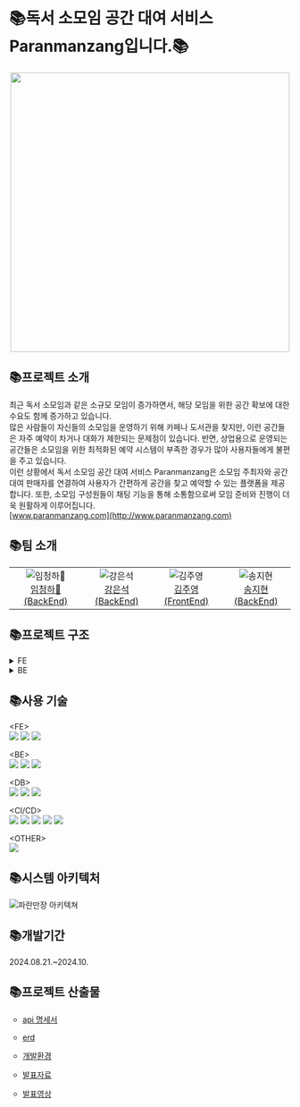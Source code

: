 <h1>📚독서 소모임 공간 대여 서비스 Paranmanzang입니다.📚</h1>

<div align="center">
  <img src="https://github.com/user-attachments/assets/2b740bf6-e09b-4e56-8c3b-1dcc223dd33f" width="500"/>
</div>


<h2>📚프로젝트 소개</h2>

최근 독서 소모임과 같은 소규모 모임이 증가하면서, 해당 모임을 위한 공간 확보에 대한 수요도 함께 증가하고 있습니다.</br>
많은 사람들이 자신들의 소모임을 운영하기 위해 카페나 도서관을 찾지만, 이런 공간들은 자주 예약이 차거나 대화가 제한되는 문제점이 있습니다. 반면, 상업용으로 운영되는 공간들은 소모임을 위한 최적화된 예약 시스템이 부족한 경우가 많아 사용자들에게 불편을 주고 있습니다.</br>
이런 상황에서 독서 소모임 공간 대여 서비스 Paranmanzang은 소모임 주최자와 공간 대여 판매자를 연결하여 사용자가 간편하게 공간을 찾고 예약할 수 있는 플랫폼을 제공합니다. 또한, 소모임 구성원들이 채팅 기능을 통해 소통함으로써 모임 준비와 진행이 더욱 원활하게 이루어집니다.</br>
[www.paranmanzang.com](http://www.paranmanzang.com)</br>

<h2>📚팀 소개</h2>

<div align="center">
    <table>
        <tr>
            <td align="center"><img src="https://github.com/user-attachments/assets/adb74647-19ed-4942-83be-3d1d932aed2d" alt="임청하👑"/><br/><a href="https://github.com/chenghaLim">임청하👑 (BackEnd)</a></td>
            <td align="center"><img src="https://github.com/user-attachments/assets/e773a829-d675-410f-a2fd-28d811b98240" alt="강은석"/><br/><a href="https://github.com/MeteoRiver">강은석 (BackEnd)</a></td>
            <td align="center"><img src="https://github.com/user-attachments/assets/e887ac70-4c65-44d9-8a68-5aa9976238db" alt="김주영"/><br/><a href="https://github.com/Jyservice781">김주영 (FrontEnd)</a></td>
            <td align="center"><img src="https://github.com/user-attachments/assets/ef374542-3d5f-4364-9355-e1f501e77eab" alt="송지현"/><br/><a href="https://github.com/Songj2">송지현 (BackEnd)</a></td>
        </tr>
    </table>
</div>


<h2>📚프로젝트 구조</h2>
<details><summary>FE</summary>
``` 
📦paranmanzang-project
 ┣ 📂app
 ┃ ┣ 📂(page)
 ┃ ┃ ┣ 📂List
 ┃ ┃ ┃ ┗ 📜page.tsx
 ┃ ┃ ┣ 📂aboard
 ┃ ┃ ┃ ┣ 📂add
 ┃ ┃ ┃ ┃ ┗ 📜page.tsx
 ┃ ┃ ┃ ┣ 📂update
 ┃ ┃ ┃ ┃ ┗ 📂[id]
 ┃ ┃ ┃ ┃ ┃ ┗ 📜page.tsx
 ┃ ┃ ┃ ┗ 📜page.tsx
 ┃ ┃ ┃   📜.....
 ┃ ┣ 📂api
 ┃ ┃ ┣ 📂generate
 ┃ ┃ ┃ ┣ 📜friend.api.ts
 ┃ ┃ ┃ ┣ 📜group.api.ts
 ┃ ┃ ┃ ┣ 📜groupPost.api.ts
 ┃ ┃ ┃ ┣ 📜likeBook.api.ts\
 ┃ ┃ ┃ ┣ 📜likePost.api.ts
 ┃ ┃ ┃ ┣ 📜likeRoom.api.ts
 ┃ ┃ ┃ ┣ 📜review.api.ts
 ┃ ┃ ┃ ┣ 📜room.api.ts
 ┃ ┃ ┃ ┣ 📜route.ts
 ┃ ┃ ┃ ┗ 📜user.api.ts
 ┃ ┃ ┃   📜 ..........
 ┃ ┃ ┣ 📜authUtils.ts
 ┃ ┃ ┣ 📜axios.ts
 ┃ ┃ ┗ 📜requests.ts
 ┃ ┣ 📂components
 ┃ ┃ ┃ ┣ 📜Aboard.tsx
 ┃ ┃ ┃ ┣ 📜AccountButton.tsx
 ┃ ┃ ┃ ┣ 📜Alert.tsx
 ┃ ┃ ┃ ┣ 📜BellService.tsx
 ┃ ┃ ┃ ┣ 📜BookingList.tsx
 ┃ ┃ ┃ ┣ 📜BookingModal.tsx
 ┃ ┃ ┃ ┣ 📜Carousel.tsx
 ┃ ┃ ┃ ┣ 📜CategorySelect.tsx
 ┃ ┃ ┃ ┣ 📜Footer.tsx
 ┃ ┃ ┃ ┣ 📜GroupBoard.tsx
 ┃ ┃ ┃ ┣ 📜Header.tsx
 ┃ ┃ ┃ ┣ 📜Map.tsx
 ┃ ┃ ┃ ┣ 📜Nav.tsx
 ┃ ┃ ┃ ┣ 📜NaverMap.tsx
 ┃ ┃ ┃ ┗ 📜NaverMapAdd.tsx
 ┃ ┃ ┣ 📂crud
 ┃ ┃ ┃ ┣ 📜GroupAdd.tsx
 ┃ ┃ ┃ ┣ 📜GroupPostAdd.tsx
 ┃ ┃ ┃ ┣ 📜PostEditor.tsx
 ┃ ┃ ┃ ┣ 📜RoomAdd.tsx
 ┃ ┃ ┃ ┗ 📜RoomUpdate.tsx
 ┃ ┃ ┣ 📂user
 ┃ ┃ ┃ ┣ 📂admin
 ┃ ┃ ┃ ┃ ┗ 📜RequestOne.tsx
 ┃ ┃ ┃ ┣ 📜ComLikeList.tsx
 ┃ ┃ ┃ ┣ 📜Register.tsx
 ┃ ┃ ┃ ┣ 📜UserProfile.module.css
 ┃ ┃ ┃ ┗ 📜UserProfile.tsx
 ┃ ┃ ┗ 📜Modal.tsx
 ┃ ┃  📜 ..........
 ┃ ┣ 📂hooks
 ┃ ┃ ┣ 📜useBookImage.ts
 ┃ ┃ ┣ 📜useChatRoom.ts
 ┃ ┃ ┗ 📜useUser.ts
 ┃ ┣ 📂model
 ┃ ┃ ┣ 📂chat
 ┃ ┃ ┃ ┗ 📜chat.model.ts
 ┃ ┃ ┣ 📂comment
 ┃ ┃ ┃ ┗ 📜comment.model.ts
 ┃ ┃ ┣ 📂common
 ┃ ┃ ┃ ┗ 📜page.model.ts
 ┃ ┃ ┣ 📂file
 ┃ ┃ ┃ ┗ 📜file.model.ts
 ┃ ┃ ┣ 📂group
 ┃ ┃ ┃ ┣ 📜book.model.ts
 ┃ ┃ ┃ ┣ 📜category.model.ts
 ┃ ┃ ┃ ┗ 📜group.model.ts
 ┃ ┃ ┣ 📂room
 ┃ ┃ ┃ ┣ 📜account.model.ts
 ┃ ┃ ┃ ┣ 📜address.model.ts
 ┃ ┃ ┃ ┣ 📜bookings.model.ts
 ┃ ┃ ┃ ┣ 📜review.model.ts
 ┃ ┃ ┃ ┗ 📜room.model.ts
 ┃ ┃ ┣ 📂user
 ┃ ┃ ┃ ┣ 📜user.model.ts
 ┃ ┃ ┃ ┗ 📜users.model.ts
 ┃ ┃ ┣ 📜error.model.ts
 ┃ ┃ ┗ 📜user.model.ts
 ┃ ┣ 📂queries
 ┃ ┃ ┣ 📜useBookQuery.ts
 ┃ ┃ ┣ 📜useGroupQuery.ts
 ┃ ┃ ┗ 📜useRoomQuery.ts
 ┃ ┣ 📂service
 ┃ ┃ ┣ 📂chat
 ┃ ┃ ┃ ┣ 📜chatMessage.service.ts
 ┃ ┃ ┃ ┣ 📜chatRoom.service.ts
 ┃ ┃ ┃ ┗ 📜chatUser.service.ts
 ┃ ┃ ┣ 📂comment
 ┃ ┃ ┃ ┗ 📜comment.service.ts
 ┃ ┃ ┣ 📂file
 ┃ ┃ ┃ ┗ 📜file.service.ts
 ┃ ┃ ┣ 📂group
 ┃ ┃ ┃ ┣ 📜book.service.ts
 ┃ ┃ ┃ ┣ 📜category.service.ts
 ┃ ┃ ┃ ┣ 📜group.service.ts
 ┃ ┃ ┃ ┣ 📜groupPost.service.ts
 ┃ ┃ ┃ ┣ 📜likeBook.service.ts
 ┃ ┃ ┃ ┗ 📜likePost.service.ts
 ┃ ┃ ┣ 📂room
 ┃ ┃ ┃ ┣ 📜account.service.ts
 ┃ ┃ ┃ ┣ 📜address.service.ts
 ┃ ┃ ┃ ┣ 📜booking.service.ts
 ┃ ┃ ┃ ┣ 📜review.service.ts
 ┃ ┃ ┃ ┣ 📜room.service.ts
 ┃ ┃ ┃ ┗ 📜time.service.ts
 ┃ ┃ ┣ 📂user
 ┃ ┃ ┃ ┣ 📜login.service.ts
 ┃ ┃ ┃ ┣ 📜logout.service.ts
 ┃ ┃ ┃ ┗ 📜user.service.ts
 ┃ ┃ ┗ 📂users
 ┃ ┃ ┃ ┣ 📜adminPost.service.ts
 ┃ ┃ ┃ ┣ 📜declarationPost.service.ts
 ┃ ┃ ┃ ┣ 📜friend.service.ts
 ┃ ┃ ┃ ┣ 📜likePost.service.ts
 ┃ ┃ ┃ ┗ 📜likeRoom.service.ts
 ┃ ┣ 📜QueryProvider.tsx
 ┃ ┣ 📜StoreProvider.tsx
 ┃ ┣ 📜globals.css
 ┃ ┣ 📜layout.tsx
 ┃ ┗ 📜page.tsx
 ┣ 📂lib
 ┃ ┣ 📂features
 ┃ ┃ ┣ 📂chat
 ┃ ┃ ┃ ┗ 📜chat.slice.ts
 ┃ ┃ ┣ 📂comment
 ┃ ┃ ┃ ┗ 📜comment.slice.ts
 ┃ ┃ ┣ 📂file
 ┃ ┃ ┃ ┗ 📜file.slice.ts
 ┃ ┃ ┣ 📂group
 ┃ ┃ ┃ ┣ 📜book.slice.ts
 ┃ ┃ ┃ ┗ 📜group.slice.ts
 ┃ ┃ ┣ 📂room
 ┃ ┃ ┃ ┣ 📜account.slice.ts
 ┃ ┃ ┃ ┣ 📜address.slice.ts
 ┃ ┃ ┃ ┣ 📜booking.slice.ts
 ┃ ┃ ┃ ┣ 📜review.slice.ts
 ┃ ┃ ┃ ┗ 📜room.slice.ts
 ┃ ┃ ┣ 📂users
 ┃ ┃ ┃ ┣ 📜adminPost.slice.ts
 ┃ ┃ ┃ ┣ 📜declarationPost.slice.ts
 ┃ ┃ ┃ ┣ 📜friend.slice.ts
 ┃ ┃ ┃ ┗ 📜user.slice.ts
 ┃ ┃ ┣ 📜auth.slice.ts
 ┃ ┃ ┣ 📜data.slice.ts
 ┃ ┃ ┗ 📜error.slice.ts
 ┃ ┗ 📜store.ts
 ┣ 📂public
 ┃ ┣ 📂assets
 ┃ ┃ ┣ 📜btnG.png
 ┃ ┃ ┣ 📜paran.png
 ┃ ┃ ┣ 📜paranLogo.png
 ┃ ┃ ┗ 📜paran_logo_favicon.png
 ┃ ┣ 📜.DS_Store
 ┃ ┗ 📜.gitkeep
 ┣ 📜.DS_Store
 ┣ 📜.env.local
 ┣ 📜.eslintrc.json
 ┣ 📜.gitignore
 ┣ 📜LICENSE
 ┣ 📜README.md
 ┣ 📜naver.d.ts
 ┣ 📜next-env.d.ts
 ┣ 📜next.config.mjs
 ┣ 📜package.json
 ┣ 📜postcss.config.js
 ┣ 📜prettier.config.js
 ┣ 📜tailwind.config.ts
 ┣ 📜tsconfig.json
 ┣ 📜yarn 2.lock
 ┗ 📜yarn.lock
```

</details>

<details><summary>BE</summary> 
├── .gitignore</br>
├── .gitmodules</br>
├── Jenkinsfile</br>
├── back_output.txt</br>
├── build.gradle</br>
├── database</br>
│   └── docker-compose.yaml</br>
├── docker-compose.yaml</br>
├── file_source.json</br>
├── gradle</br>
│   └── wrapper</br>
│       ├── gradle-wrapper.jar</br>
│       └── gradle-wrapper.properties</br>
├── gradlew</br>
├── gradlew.bat</br>
├── server</br>
│   ├── config-server</br>
│   ├── eureka-server</br>
│   │   ├── .gitignore</br>
│   │   ├── Dockerfile</br>
│   │   ├── build.gradle</br>
│   │   ├── eureka.yaml</br>
│   │   └── src</br>
│   │       └── eurekaserver</br>
│   │           └── EurekaServerApplication.java</br>
│   │   └── resources</br>
│   │       └── application.yaml</br>
│   ├── gateway-server</br>
│   │   ├── .gitignore</br>
│   │   ├── Dockerfile</br>
│   │   ├── build.gradle</br>
│   │   ├── gateway.yaml</br>
│   │   └── src</br>
│   │       └── gatewayserver</br>
│   │           ├── Enum</br>
│   │           │   ├── .DS_Store</br>
│   │           │   ├── CodeEnum.java</br>
│   │           │   ├── ExceptionStatus.java</br>
│   │           │   └── Role.java</br>
│   │           ├── Filter</br>
│   │           │   ├── .DS_Store</br>
│   │           │   ├── GatewayRouter.java</br>
│   │           │   ├── LoginFilter.java</br>
│   │           │   ├── LogoutFilter.java</br>
│   │           │   └── ReissueFilter.java</br>
│   │           ├── GatewayException.java</br>
│   │           ├── GatewayServerApplication.java</br>
│   │           ├── config</br>
│   │           │   ├── .DS_Store</br>
│   │           │   ├── MongoConfig.java</br>
│   │           │   ├── RedisConfig.java</br>
│   │           │   ├── SecurityConfig.java</br>
│   │           │   ├── UriConfiguration.java</br>
│   │           │   ├── UserRoute.java</br>
│   │           │   └── WebClientConfig.java</br>
│   │           ├── controller</br>
│   │           │   └── UserController.java</br>
│   │           ├── jwt</br>
│   │           │   ├── CustomAuthenticationFailureHandler.java</br>
│   │           │   ├── CustomAuthenticationSuccessHandler.java</br>
│   │           │   ├── CustomReactiveAuthenticationManager.java</br>
│   │           │   ├── JWTUtil.java</br>
│   │           │   └── JwtTokenServiceImpl.java</br>
│   │           ├── model</br>
│   │           │   ├── .DS_Store</br>
│   │           │   ├── Domain</br>
│   │           │   │   ├── .DS_Store</br>
│   │           │   │   ├── UserModel.java</br>
│   │           │   │   └── oauth</br>
│   │           │   │       ├── CustomOAuth2User.java</br>
│   │           │   │       ├── CustomUserDetails.java</br>
│   │           │   │       ├── NaverResponse.java</br>
│   │           │   │       └── OAuth2Response.java</br>
│   │           │   ├── LoginModel.java</br>
│   │           │   ├── RegisterModel.java</br>
│   │           │   ├── entity</br>
│   │           │   │   └── User.java</br>
│   │           │   └── repository</br>
│   │           │       └── UserRepository.java</br>
│   │           ├── oauth</br>
│   │           │   ├── CustomOAuth2UserService.java</br>
│   │           │   ├── CustomReactiveUserDetailsService.java</br>
│   │           │   └── CustomSuccessHandler.java</br>
│   │           └── service</br>
│   │               ├── .DS_Store</br>
│   │               ├── Impl</br>
│   │               │   └── UserServiceImpl.java</br>
│   │               └── UserService.java</br>
│   └── secret-server</br>
├── service</br>
│   ├── chat-service</br>
│   │   ├── .gitignore</br>
│   │   ├── Dockerfile</br>
│   │   ├── build.gradle</br>
│   │   ├── chat.yaml</br>
│   │   └── src</br>
│   │       └── chatservice</br>
│   │           ├── ChatServiceApplication.java</br>
│   │           ├── config</br>
│   │           │   ├── ChatMessageRoute.java</br>
│   │           │   ├── ChatRoomRoute.java</br>
│   │           │   ├── ChatUserRoute.java</br>
│   │           │   ├── MongoConfig.java</br>
│   │           │   └── RedisConfig.java</br>
│   │           ├── controller</br>
│   │           │   ├── ChatMessageHandler.java</br>
│   │           │   ├── ChatRoomHandler.java</br>
│   │           │   └── ChatUserHandler.java</br>
│   │           ├── model</br>
│   │           │   ├── domain</br>
│   │           │   │   ├── ChatUnReadUserModel.java</br>
│   │           │   │   ├── ChatUserModel.java</br>
│   │           │   │   ├── message</br>
│   │           │   │   │   ├── ChatMessageModel.java</br>
│   │           │   │   │   └── RequestChatMessageModel.java</br>
│   │           │   │   └── room</br>
│   │           │   │       ├── ChatRoomModel.java</br>
│   │           │   │       ├── ChatRoomNameModel.java</br>
│   │           │   │       └── ChatRoomPasswordModel.java</br>
│   │           │   ├── entity</br>
│   │           │   │   ├── ChatMessage.java</br>
│   │           │   │   ├── ChatRoom.java</br>
│   │           │   │   ├── ChatUser.java</br>
│   │           │   │   └── ChatUserTimeStamp.java</br>
│   │           │   ├── enums</br>
│   │           │   │   └── MessageType.java</br>
│   │           │   └── repository</br>
│   │           │       ├── ChatMessageRepository.java</br>
│   │           │       ├── ChatRoomRepository.java</br>
│   │           │       ├── ChatUserRepository.java</br>
│   │           │       ├── ChatUserTimeStampRepository.java</br>
│   │           │       ├── CustomChatMessageRepository.java</br>
│   │           │       ├── CustomChatRoomRepository.java</br>
│   │           │       ├── CustomChatUserRepository.java</br>
│   │           │       ├── CustomChatUserTimeStampRepository.java</br>
│   │           │       └── impl</br>
│   │           │           ├── CustomChatMessageRepositoryImpl.java</br>
│   │           │           ├── CustomChatRoomRepositoryImpl.java</br>
│   │           │           ├── CustomChatUserRepositoryImpl.java</br>
│   │           │           └── CustomChatUserTimeStampRepositoryImpl.java</br>
│   │           ├── service</br>
│   │           │   ├── ChatService.java</br>
│   │           │   └── impl</br>
│   │           │       └── ChatServiceImpl.java</br>
│   │           └── util</br>
│   │               └── ProfanityFilter.java</br>
│   ├── comment-service</br>
│   │   ├── .gitignore</br>
│   │   ├── Dockerfile</br>
│   │   ├── build.gradle</br>
│   │   ├── comment.yaml</br>
│   │   └── src</br>
│   │       └── commentservice</br>
│   │           ├── CommentServiceApplication.java</br>
│   │           ├── config</br>
│   │           │   └── QuerydslConfig.java</br>
│   │           ├── controller</br>
│   │           │   └── CommentController.java</br>
│   │           ├── model</br>
│   │           │   ├── domain</br>
│   │           │   │   ├── CommentRequestModel.java</br>
│   │           │   │   ├── CommentResponseModel.java</br>
│   │           │   │   ├── ErrorField.java</br>
│   │           │   │   └── ExceptionResponseModel.java</br>
│   │           │   ├── entity</br>
│   │           │   │   └── Comment.java</br>
│   │           │   └── repository</br>
│   │           │       ├── CommentRepository.java</br>
│   │           │       ├── CustomCommentRepository.java</br>
│   │           │       └── impl</br>
│   │           │           └── CommentRepositoryImpl.java</br>
│   │           ├── service</br>
│   │           │   ├── CommentService.java</br>
│   │           │   └── impl</br>
│   │           │       └── CommentServiceImpl.java</br>
│   │           └── util</br>
│   │               └── GlobalExceptionHandler.java</br>
│   ├── file-service</br>
│   │   ├── .gitignore</br>
│   │   ├── Dockerfile</br>
│   │   ├── build.gradle</br>
│   │   ├── file.yaml</br>
│   │   └── src</br>
│   │       └── fileservice</br>
│   │           ├── FileServiceApplication.java</br>
│   │           ├── config</br>
│   │           │   ├── MongoConfig.java</br>
│   │           │   ├── S3Config.java</br>
│   │           │   └── SwaggerConfig.java</br>
│   │           ├── controller</br>
│   │           │   └── FileController.java</br>
│   │           ├── model</br>
│   │           │   ├── domain</br>
│   │           │   │   ├── ErrorField.java</br>
│   │           │   │   ├── ExceptionResponseModel.java</br>
│   │           │   │   ├── FileDeleteModel.java</br>
│   │           │   │   └── FileModel.java</br>
│   │           │   ├── entity</br>
│   │           │   │   └── File.java</br>
│   │           │   ├── enums</br>
│   │           │   │   └── FileType.java</br>
│   │           │   └── repository</br>
│   │           │       ├── FileRepository.java</br>
│   │           │       ├── custom</br>
│   │           │       │   └── FileCustomRepository.java</br>
│   │           │       └── impl</br>
│   │           │           └── FileCustomRepositoryImpl.java</br>
│   │           ├── service</br>
│   │           │   ├── FileService.java</br>
│   │           │   └── impl</br>
│   │           │       └── FileServiceImpl.java</br>
│   │           └── util</br>
│   │               └── GlobalExceptionHandler.java</br>
│   ├── group-service</br>
│   │   ├── .gitignore</br>
│   │   ├── Dockerfile</br>
│   │   ├── build.gradle</br>
│   │   ├── group.yaml</br>
│   │   ├── redis</br>
│   │   │   └── data</br>
│   │   │       └── dump.rdb</br>
│   │   └── src</br>
│   │       └── groupservice</br>
│   │           ├── GroupServiceApplication.java</br>
│   │           ├── config</br>
│   │           │   └── QuerydslConfig.java</br>
│   │           ├── controller</br>
│   │           │   ├── BookController.java</br>
│   │           │   ├── GroupController.java</br>
│   │           │   ├── GroupPostController.java</br>
│   │           │   └── LikeBookController.java</br>
│   │           ├── enums</br>
│   │           │   ├── CodeEnum.java</br>
│   │           │   └── GroupPostCategory.java</br>
│   │           ├── model</br>
│   │           │   ├── domain</br>
│   │           │   │   ├── BookResponseModel.java</br>
│   │           │   │   ├── ErrorField.java</br>
│   │           │   │   ├── ExceptionResponseModel.java</br>
│   │           │   │   ├── GroupModel.java</br>
│   │           │   │   ├── GroupPostModel.java</br>
│   │           │   │   ├── GroupPostResponseModel.java</br>
│   │           │   │   ├── GroupResponseModel.java</br>
│   │           │   │   ├── JoiningModel.java</br>
│   │           │   │   └── LikeBookModel.java</br>
│   │           │   ├── entity</br>
│   │           │   │   ├── Book.java</br>
│   │           │   │   ├── Group.java</br>
│   │           │   │   ├── GroupPost.java</br>
│   │           │   │   ├── Joining.java</br>
│   │           │   │   └── LikeBooks.java</br>
│   ├── book-service</br>
│   │   ├── .gitignore</br>
│   │   ├── Dockerfile</br>
│   │   ├── build.gradle</br>
│   │   ├── book.yaml</br>
│   │   └── src</br>
│   │       │   │           └── bookservice</br>
│   │       │   │               ├── BookServiceApplication.java</br>
│   │       │   │               ├── config</br>
│   │       │   │               │   ├── QuerydslConfig.java</br>
│   │       │   │               │   └── SwaggerConfig.java</br>
│   │       │   │               ├── controller</br>
│   │       │   │               │   ├── BookController.java</br>
│   │       │   │               │   ├── GroupPostController.java</br>
│   │       │   │               │   ├── GroupController.java</br>
│   │       │   │               │   ├── JoiningController.java</br>
│   │       │   │               │   └── LikeBookController.java</br>
│   │       │   │               ├── model</br>
│   │       │   │               │   ├── domain</br>
│   │       │   │               │   │   ├── BookModel.java</br>
│   │       │   │               │   │   ├── GroupPostModel.java</br>
│   │       │   │               │   │   ├── GroupModel.java</br>
│   │       │   │               │   │   ├── JoiningModel.java</br>
│   │       │   │               │   │   ├── LikeBookModel.java</br>
│   │       │   │               │   │   └── ErrorResponseModel.java</br>
│   │       │   │               │   └── dto</br>
│   │       │   │               │       ├── BookDTO.java</br>
│   │       │   │               │       ├── GroupPostDTO.java</br>
│   │       │   │               │       ├── GroupDTO.java</br>
│   │       │   │               │       ├── JoiningDTO.java</br>
│   │       │   │               │       └── LikeBookDTO.java</br>
│   │       │   │               ├── entity</br>
│   │       │   │               │   ├── Book.java</br>
│   │       │   │               │   ├── GroupPost.java</br>
│   │       │   │               │   ├── Group.java</br>
│   │       │   │               │   ├── Joining.java</br>
│   │       │   │               │   └── LikeBook.java</br>
│   │       │   │               ├── repository</br>
│   │       │   │               │   ├── BookRepository.java</br>
│   │       │   │               │   ├── BookRepositoryCustom.java</br>
│   │       │   │               │   ├── GroupPostRepository.java</br>
│   │       │   │               │   ├── GroupPostRepositoryCustom.java</br>
│   │       │   │               │   ├── GroupRepository.java</br>
│   │       │   │               │   ├── GroupRepositoryCustom.java</br>
│   │       │   │               │   ├── JoiningRepository.java</br>
│   │       │   │               │   ├── LikeBooksRepository.java</br>
│   │       │   │               │   ├── LikeBooksRepositoryCustom.java</br>
│   │       │   │               │   └── impl</br>
│   │       │   │               │       ├── BookRepositoryCustomImpl.java</br>
│   │       │   │               │       ├── GroupPostRepositoryCustomImpl.java</br>
│   │       │   │               │       ├── GroupRepositoryCustomImpl.java</br>
│   │       │   │               │       └── LikeBooksRepositoryCustomImpl.java</br>
│   │       │   │               ├── service</br>
│   │       │   │               │   ├── BookService.java</br>
│   │       │   │               │   ├── GroupPostService.java</br>
│   │       │   │               │   ├── GroupService.java</br>
│   │       │   │               │   ├── JoiningService.java</br>
│   │       │   │               │   ├── LikeBookService.java</br>
│   │       │   │               │   └── impl</br>
│   │       │   │               │       ├── BookServiceImpl.java</br>
│   │       │   │               │       ├── GroupPostServiceImpl.java</br>
│   │       │   │               │       ├── GroupServiceImpl.java</br>
│   │       │   │               │       ├── JoiningServiceImpl.java</br>
│   │       │   │               │       └── LikeBookServiceImpl.java</br>
│   │       │   │               └── util</br>
│   │       │   │                   └── GlobalExceptionHandler.java</br>
│   ├── room-service</br>
│   │   ├── .gitignore</br>
│   │   ├── Dockerfile</br>
│   │   ├── build.gradle</br>
│   │   ├── room.yaml</br>
│   │   └── src</br>
│   │       │   │           └── roomservice</br>
│   │       │   │               ├── RoomServiceApplication.java</br>
│   │       │   │               ├── config</br>
│   │       │   │               │   ├── QuerydslConfig.java</br>
│   │       │   │               │   └── SwaggerConfig.java</br>
│   │       │   │               ├── controller</br>
│   │       │   │               │   ├── AccountController.java</br>
│   │       │   │               │   ├── AddressController.java</br>
│   │       │   │               │   ├── BookingController.java</br>
│   │       │   │               │   ├── ReviewController.java</br>
│   │       │   │               │   ├── RoomController.java</br>
│   │       │   │               │   └── TimeController.java</br>
│   │       │   │               ├── model</br>
│   │       │   │               │   ├── domain</br>
│   │       │   │               │   │   ├── AccountCancelModel.java</br>
│   │       │   │               │   │   ├── AccountModel.java</br>
│   │       │   │               │   │   ├── AccountResultModel.java</br>
│   │       │   │               │   │   ├── AddressModel.java</br>
│   │       │   │               │   │   ├── AddressUpdateModel.java</br>
│   │       │   │               │   │   ├── BookingModel.java</br>
│   │       │   │               │   │   ├── ErrorField.java</br>
│   │       │   │               │   │   ├── ExceptionResponseModel.java</br>
│   │       │   │               │   │   ├── ReviewModel.java</br>
│   │       │   │               │   │   ├── ReviewUpdateModel.java</br>
│   │       │   │               │   │   ├── RoomModel.java</br>
│   │       │   │               │   │   ├── RoomUpdateModel.java</br>
│   │       │   │               │   │   ├── RoomWTimeModel.java</br>
│   │       │   │               │   │   ├── TimeModel.java</br>
│   │       │   │               │   │   └── TimeSaveModel.java</br>
│   │       │   │               │   ├── entity</br>
│   │       │   │               │   │   ├── Account.java</br>
│   │       │   │               │   │   ├── Address.java</br>
│   │       │   │               │   │   ├── Booking.java</br>
│   │       │   │               │   │   ├── Review.java</br>
│   │       │   │               │   │   ├── Room.java</br>
│   │       │   │               │   │   └── Time.java</br>
│   │       │   │               │   └── repository</br>
│   │       │   │               │       ├── AccountCustomRepository.java</br>
│   │       │   │               │       ├── AccountRepository.java</br>
│   │       │   │               │       ├── AddressCustomRepository.java</br>
│   │       │   │               │       ├── AddressRepository.java</br>
│   │       │   │               │       ├── BookingCustomRepository.java</br>
│   │       │   │               │       ├── BookingRepository.java</br>
│   │       │   │               │       ├── ReviewCustomRepository.java</br>
│   │       │   │               │       ├── ReviewRepository.java</br>
│   │       │   │               │       ├── RoomCustomRepository.java</br>
│   │       │   │               │       ├── RoomRepository.java</br>
│   │       │   │               │       ├── TimeCustomRepository.java</br>
│   │       │   │               │       ├── TimeRepository.java</br>
│   │       │   │               │       └── impl</br>
│   │       │   │               │           ├── AccountRepositoryImpl.java</br>
│   │       │   │               │           ├── AddressRepositoryImpl.java</br>
│   │       │   │               │           ├── BookingRepositoryImpl.java</br>
│   │       │   │               │           ├── ReviewRepositoryImpl.java</br>
│   │       │   │               │           ├── RoomRepositoryImpl.java</br>
│   │       │   │               │           └── TimeRepositoryImpl.java</br>
│   │       │   │               ├── service</br>
│   │       │   │               │   ├── AccountService.java</br>
│   │       │   │               │   ├── AddressService.java</br>
│   │       │   │               │   ├── BookingService.java</br>
│   │       │   │               │   ├── ReviewService.java</br>
│   │       │   │               │   ├── RoomService.java</br>
│   │       │   │               │   ├── TimeService.java</br>
│   │       │   │               │   └── impl</br>
│   │       │   │               │       ├── AccountServiceImpl.java</br>
│   │       │   │               │       ├── AddressServiceImpl.java</br>
│   │       │   │               │       ├── BookingServiceImpl.java</br>
│   │       │   │               │       ├── ReviewServiceImpl.java</br>
│   │       │   │               │       ├── RoomServiceImpl.java</br>
│   │       │   │               │       └── TimeServiceImpl.java</br>
│   │       │   │               └── util</br>
│   │       │   │                   ├── Converter.java</br>
│   │       │   │                   └── GlobalExceptionHandler.java</br>
│   └── user-service</br>
│       ├── .gitignore</br>
│       ├── Dockerfile</br>
│       ├── build.gradle</br>
│       ├── gradle</br>
│       │   └── wrapper</br>
│       │       ├── gradle-wrapper.jar</br>
│       │       └── gradle-wrapper.properties</br>
│       ├── gradlew</br>
│       ├── gradlew.bat</br>
│       └── src</br>
│           └── userservice</br>
│               ├── UserServiceApplication.java</br>
│               ├── config</br>
│               │   ├── QuerydslConfig.java</br>
│               │   └── SwaggerConfig.java</br>
│               ├── controller</br>
│               │   ├── AdminPostController.java</br>
│               │   ├── DeclarationPostController.java</br>
│               │   ├── FriendController.java</br>
│               │   ├── LikePostController.java</br>
│               │   └── LikeRoomController.java</br>
│               ├── model</br>
│               │   ├── domain</br>
│               │   │   ├── AdminPostModel.java</br>
│               │   │   ├── DeclarationPostModel.java</br>
│               │   │   ├── FriendModel.java</br>
│               │   │   ├── LikePostModel.java</br>
│               │   │   └── LikeRoomModel.java</br>
│               │   ├── entity</br>
│               │   │   ├── AdminPosts.java</br>
│               │   │   ├── DeclarationPosts.java</br>
│               │   │   ├── Friends.java</br>
│               │   │   ├── LikePosts.java</br>
│               │   │   └── LikeRooms.java</br>
│               │   └── repository</br>
│               │       ├── AdminPostRepository.java</br>
│               │       ├── DeclarationPostRepository.java</br>
│               │       ├── FriendRepository.java</br>
│               │       ├── Impl</br>
│               │       │   ├── AdminPostRepositoryImpl.java</br>
│               │       │   ├── DeclarationPostRepositoryImpl.java</br>
│               │       │   ├── FriendRepositoryImpl.java</br>
│               │       │   ├── LikePostRepositoryImpl.java</br>
│               │       │   └── LikeRoomRepositoryImpl.java</br>
│               │       ├── LikePostRepository.java</br>
│               │       ├── LikeRoomRepository.java</br>
│               │       └── custom</br>
│               │           ├── AdminPostRepositoryCustom.java</br>
│               │           ├── DeclarationPostRepositoryCustom.java</br>
│               │           ├── FriendRepositoryCustom.java</br>
│               │           ├── LikePostRepositoryCustom.java</br>
│               │           └── LikeRoomRepositoryCustom.java</br>
│               └── service</br>
│                   ├── AdminPostService.java</br>
│                   ├── DeclarationPostService.java</br>
│                   ├── FriendService.java</br>
│                   ├── LikePostService.java</br>
│                   ├── LikeRoomService.java</br>
│                   └── impl</br>
│                       ├── AdminPostServiceImpl.java</br>
│                       ├── DeclarationPostServiceImpl.java</br>
│                       ├── FriendServiceImpl.java</br>
│                       ├── LikePostServiceImpl.java</br>
│                       └── LikeRoomServiceImpl.java</br>
└── user.yaml</br>
└── settings.gradle</br>
</details>




<h2>📚사용 기술</h2>

&lt;FE&gt;</br>
<img src="https://img.shields.io/badge/nextdotjs-000000?style=for-the-badge&logo=nextdotjs&logoColor=white">
<img src="https://img.shields.io/badge/redux-764ABC?style=for-the-badge&logo=redux&logoColor=white">
<img src="https://img.shields.io/badge/yarn-2C8EBB?style=for-the-badge&logo=yarn&logoColor=white"></br>

&lt;BE&gt;</br>
<img src="https://img.shields.io/badge/springboot-6DB33F?style=for-the-badge&logo=springboot&logoColor=white">
<img src="https://img.shields.io/badge/springsecurity-6DB33F?style=for-the-badge&logo=springsecurity&logoColor=white">
<img src="https://img.shields.io/badge/netflix-E50914?style=for-the-badge&logo=netflix&logoColor=white"></br>

&lt;DB&gt;</br>
<img src="https://img.shields.io/badge/mysql-4479A1?style=for-the-badge&logo=mysql&logoColor=white">
<img src="https://img.shields.io/badge/redis-FF4438?style=for-the-badge&logo=redis&logoColor=white">
<img src="https://img.shields.io/badge/mongodb-47A248?style=for-the-badge&logo=mongodb&logoColor=white"></br>

&lt;CI/CD&gt;</br>
<img src="https://img.shields.io/badge/navercloud-03C75A?style=for-the-badge&logo=naver&logoColor=white">
<img src="https://img.shields.io/badge/amazons3-569A31?style=for-the-badge&logo=amazons3&logoColor=white">
<img src="https://img.shields.io/badge/docker-2496ED?style=for-the-badge&logo=docker&logoColor=white">
<img src="https://img.shields.io/badge/kubernetes-326CE5?style=for-the-badge&logo=kubernetes&logoColor=white">
<img src="https://img.shields.io/badge/jenkins-D24939?style=for-the-badge&logo=jenkins&logoColor=white"></br>

&lt;OTHER&gt;</br>
<img src="https://img.shields.io/badge/postman-FF6C37?style=for-the-badge&logo=postman&logoColor=white"></br>

<h2>📚시스템 아키텍처</h2>

![파란만장 아키텍쳐](https://github.com/user-attachments/assets/c4ed55a7-f752-4dbe-9c69-cae1bbc30a6f)

<!--나중에 지피티로 돌려서 좀 예쁘게 수정....-->
<h2>📚개발기간</h2>
2024.08.21.~2024.10.

<h2>📚프로젝트 산출물</h2>

<ul style="list-style-type:circle;">
 <li>
  
  [api 명세서](https://www.notion.so/REST-API-11e4a940b48480d5ac99ef3f726bc0c3)
 </li>
 <li>
  
  [erd](https://www.notion.so/ERD-11e4a940b4848071a262d0581befa07f)</li>
 <li>
  
  [개발환경](https://www.notion.so/11e4a940b48480688ac3fcce8025d49b)</li>
 <li>
     
  [발표자료](https://github.com/paranmanzang/paran_msa/blob/master/paranmanzang%20final_rev1.pptx)</li>
 <li>
  
  [발표영상](https://youtu.be/PUvr9OLc0JA)</li>
</ul>

